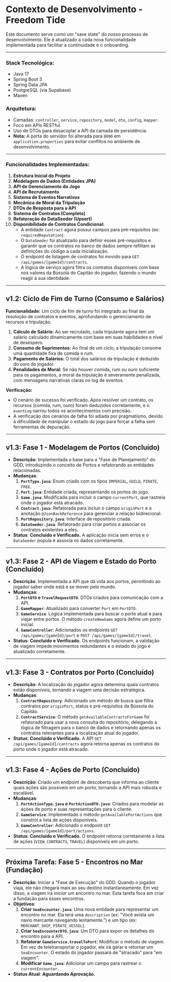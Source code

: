 # Contexto de Desenvolvimento - Freedom Tide

Este documento serve como um "save state" do nosso processo de desenvolvimento. Ele é atualizado a cada nova funcionalidade implementada para facilitar a continuidade e o onboarding.

---

### **Stack Tecnológica:**
- Java 17
- Spring Boot 3
- Spring Data JPA
- PostgreSQL (via Supabase)
- Maven

### **Arquitetura:**
- Camadas: `controller`, `service`, `repository`, `model`, `dto`, `config`, `mapper`.
- Foco em APIs RESTful.
- Uso de DTOs para desacoplar a API da camada de persistência.
- **Nota:** A porta do servidor foi alterada para `8090` em `application.properties` para evitar conflitos no ambiente de desenvolvimento.

---

### **Funcionalidades Implementadas:**

1.  **Estrutura Inicial do Projeto**
2.  **Modelagem de Dados (Entidades JPA)**
3.  **API de Gerenciamento do Jogo**
4.  **API de Recrutamento**
5.  **Sistema de Eventos Narrativos**
6.  **Mecânica de Moral da Tripulação**
7.  **DTOs de Resposta para a API**
8.  **Sistema de Contratos (Completo)**
9.  **Refatoração do DataSeeder (Upsert)**
10. **Disponibilidade de Contratos Condicional:**
    - A entidade `Contract` agora possui campos para pré-requisitos (ex: `requiredReputation`).
    - O `DataSeeder` foi atualizado para definir esses pré-requisitos e garantir que os contratos no banco de dados sempre reflitam as definições do código a cada inicialização.
    - O endpoint de listagem de contratos foi movido para `GET /api/games/{gameId}/contracts`.
    - A lógica de serviço agora filtra os contratos disponíveis com base nos valores da Bússola do Capitão do jogador, fazendo o mundo reagir à sua identidade.

---

## v1.2: Ciclo de Fim de Turno (Consumo e Salários)

**Funcionalidade:** Um ciclo de fim de turno foi integrado ao final da resolução de contratos e eventos, aprofundando o gerenciamento de recursos e tripulação.

1.  **Cálculo de Salário:** Ao ser recrutado, cada tripulante agora tem um salário calculado dinamicamente com base em suas habilidades e nível de desespero.
2.  **Consumo de Suprimentos:** Ao final de um ciclo, a tripulação consome uma quantidade fixa de comida e rum.
3.  **Pagamento de Salários:** O total dos salários da tripulação é deduzido do ouro do jogador.
4.  **Penalidades de Moral:** Se não houver comida, rum ou ouro suficiente para os pagamentos, a moral da tripulação é severamente penalizada, com mensagens narrativas claras no log de eventos.

**Verificação:**
- O cenário de sucesso foi verificado. Após resolver um contrato, os recursos (comida, rum, ouro) foram deduzidos corretamente, e o `eventLog` narrou todos os acontecimentos com precisão.
- A verificação dos cenários de falha foi adiada por pragmatismo, devido à dificuldade de manipular o estado do jogo para forçar a falha sem ferramentas de depuração.

---

## v1.3: Fase 1 - Modelagem de Portos (Concluído)

- **Descrição**: Implementada a base para a "Fase de Planejamento" do GDD, introduzindo o conceito de Portos e refatorando as entidades relacionadas.
- **Mudanças**:
    1.  **`PortType.java`**: Enum criado com os tipos `IMPERIAL`, `GUILD`, `PIRATE`, `FREE`.
    2.  **`Port.java`**: Entidade criada, representando os portos do jogo.
    3.  **`Game.java`**: Modificada para incluir o campo `currentPort`, que rastreia onde o jogador está atracado.
    4.  **`Contract.java`**: Refatorada para incluir o campo `originPort` e a anotação `@JsonBackReference` para gerenciar a relação bidirecional.
    5.  **`PortRepository.java`**: Interface de repositório criada.
    6.  **`DataSeeder.java`**: Refatorado para criar portos e associar os contratos existentes a eles.
- **Status**: **Concluído e Verificado.** A aplicação inicia sem erros e o `DataSeeder` popula e associa os dados corretamente.

---

## v1.3: Fase 2 - API de Viagem e Estado do Porto (Concluído)

- **Descrição**: Implementada a API que dá vida aos portos, permitindo ao jogador saber onde está e se mover pelo mundo.
- **Mudanças**:
    1.  **`PortDTO` e `TravelRequestDTO`**: DTOs criados para comunicação com a API.
    2.  **`GameMapper`**: Atualizado para converter `Port` em `PortDTO`.
    3.  **`GameService`**: Lógica implementada para buscar o porto atual e para viajar entre portos. O método `createNewGame` agora define um porto inicial.
    4.  **`GameController`**: Adicionados os endpoints `GET /api/games/{gameId}/port` e `POST /api/games/{gameId}/travel`.
- **Status**: **Concluído e Verificado.** Os endpoints funcionam, a validação de viagem impede movimentos redundantes e o estado do jogo é atualizado corretamente.

---

## v1.3: Fase 3 - Contratos por Porto (Concluído)

- **Descrição**: A localização do jogador agora determina quais contratos estão disponíveis, tornando a viagem uma decisão estratégica.
- **Mudanças**:
    1.  **`ContractRepository`**: Adicionado um método de busca que filtra contratos por `originPort`, status e pré-requisitos da Bússola do Capitão.
    2.  **`ContractService`**: O método `getAvailableContractsForGame` foi refatorado para usar a nova consulta do repositório, delegando a lógica de filtragem para o banco de dados e retornando apenas os contratos relevantes para a localização atual do jogador.
- **Status**: **Concluído e Verificado.** A API `GET /api/games/{gameId}/contracts` agora retorna apenas os contratos do porto onde o jogador está atracado.

---

## v1.3: Fase 4 - Ações de Porto (Concluído)

- **Descrição**: Criado um endpoint de descoberta que informa ao cliente quais ações são possíveis em um porto, tornando a API mais robusta e escalável.
- **Mudanças**:
    1.  **`PortActionType.java` e `PortActionDTO.java`**: Criados para modelar as ações de porto e suas representações para o cliente.
    2.  **`GameService`**: Implementado o método `getAvailablePortActions` que constrói a lista de ações disponíveis.
    3.  **`GameController`**: Adicionado o endpoint `GET /api/games/{gameId}/port/actions`.
- **Status**: **Concluído e Verificado.** O endpoint retorna corretamente a lista de ações (`VIEW_CONTRACTS`, `TRAVEL`) disponíveis em um porto.

---

## Próxima Tarefa: Fase 5 - Encontros no Mar (Fundação)

- **Descrição**: Iniciar a "Fase de Execução" do GDD. Quando o jogador viaja, ele não chegará mais ao seu destino instantaneamente. Em vez disso, a viagem irá *iniciar* um encontro no mar. Esta tarefa foca em criar a fundação para esses encontros.
- **Objetivos**:
    1.  **Criar `SeaEncounter.java`**: Uma nova entidade para representar um encontro no mar. Ela terá uma `description` (ex: "Você avista um navio mercante navegando lentamente.") e um tipo (ex: `MERCHANT_SHIP`, `PIRATE_VESSEL`).
    2.  **Criar `SeaEncounterDTO.java`**: Um DTO para expor os detalhes do encontro para a API.
    3.  **Refatorar `GameService.travelToPort`**: Modificar o método de viagem. Em vez de teletransportar o jogador, ele irá gerar e retornar um `SeaEncounter`. O estado do jogador passará de "atracado" para "em viagem".
    4.  **Modificar `Game.java`**: Adicionar um campo para rastrear o `currentEncounter`.
- **Status Atual**: **Aguardando Aprovação.**
